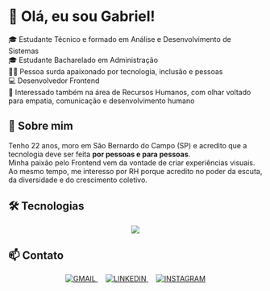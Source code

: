 # 👋 Olá, eu sou Gabriel!

🎓 Estudante Técnico e formado em Análise e Desenvolvimento de Sistemas  
🎓 Estudante Bacharelado em Administração  
🧏‍♂️ Pessoa surda apaixonado por tecnologia, inclusão e pessoas  
💻 Desenvolvedor Frontend  
🧠 Interessado também na área de Recursos Humanos, com olhar voltado para empatia, comunicação e desenvolvimento humano

## 🚀 Sobre mim
Tenho 22 anos, moro em São Bernardo do Campo (SP) e acredito que a tecnologia deve ser feita **por pessoas e para pessoas**.  
Minha paixão pelo Frontend vem da vontade de criar experiências visuais. 
Ao mesmo tempo, me interesso por RH porque acredito no poder da escuta, da diversidade e do crescimento coletivo.

## 🛠️ Tecnologias
<p align="center">
  <a href="https://skillicons.dev">
    <img src="https://skillicons.dev/icons?i=html,css,javascript,github" />
  </a>
</p>

## 📫 Contato
<p align="center">
  <a href="mailto:gabrielsilva2003a3@gmail.com" rel="nofollow">
    <img src="https://go-skill-icons.vercel.app/api/icons?i=gmail" 
         alt="GMAIL" 
         style="max-width: 100%;">
  </a>
  &nbsp;&nbsp;&nbsp;
  <a href="https://www.linkedin.com/in/gabriel-silva-b995251a4/" rel="nofollow">
    <img src="https://go-skill-icons.vercel.app/api/icons?i=linkedin" 
         alt="LINKEDIN" 
         style="max-width: 100%;">
  </a>
  &nbsp;&nbsp;&nbsp;
  <a href="https://www.instagram.com/biel2099iw/" rel="nofollow">
    <img src="https://go-skill-icons.vercel.app/api/icons?i=instagram" 
         alt="INSTAGRAM" 
         style="max-width: 100%;">
  </a>
</p>



